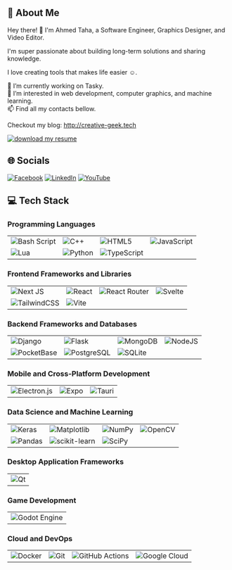 ## 💫 About Me
Hey there! 👋 I'm Ahmed Taha, a Software Engineer, Graphics Designer, and Video Editor.  

I'm super passionate about building long-term solutions and sharing knowledge.  

I love creating tools that makes life easier ☺️.  

🔭 I’m currently working on Tasky.<br>👀 I’m interested in web development, computer graphics, and machine learning.<br>📫 Find all my contacts bellow.

Checkout my blog: http://creative-geek.tech

[![download my resume](https://github.com/user-attachments/assets/2286d355-9a81-45d8-9696-aad8f7e2f98b)](https://cg-blog-articles.pages.dev/Pages/resume.pdf)


## 🌐 Socials
[![Facebook](https://img.shields.io/badge/Facebook-%231877F2.svg?logo=Facebook&logoColor=white)](https://facebook.com/A7medTa8a) [![LinkedIn](https://img.shields.io/badge/LinkedIn-%230077B5.svg?logo=linkedin&logoColor=white)](https://linkedin.com/in/ahmed-taha-thecg) [![YouTube](https://img.shields.io/badge/YouTube-%23FF0000.svg?logo=YouTube&logoColor=white)](https://youtube.com/@UC6fwcVt0oir2p1Eywt8hJng) 

## 💻 Tech Stack

### Programming Languages
| | | | |
|---|---|---|---|
| ![Bash Script](https://img.shields.io/badge/bash_script-%23121011.svg?style=for-the-badge&logo=gnu-bash&logoColor=white) | ![C++](https://img.shields.io/badge/c++-%2300599C.svg?style=for-the-badge&logo=c%2B%2B&logoColor=white) | ![HTML5](https://img.shields.io/badge/html5-%23E34F26.svg?style=for-the-badge&logo=html5&logoColor=white) | ![JavaScript](https://img.shields.io/badge/javascript-%23323330.svg?style=for-the-badge&logo=javascript&logoColor=%23F7DF1E) |
| ![Lua](https://img.shields.io/badge/lua-%232C2D72.svg?style=for-the-badge&logo=lua&logoColor=white) | ![Python](https://img.shields.io/badge/python-3670A0?style=for-the-badge&logo=python&logoColor=ffdd54) | ![TypeScript](https://img.shields.io/badge/typescript-%23007ACC.svg?style=for-the-badge&logo=typescript&logoColor=white) | |

### Frontend Frameworks and Libraries
| | | | |
|---|---|---|---|
| ![Next JS](https://img.shields.io/badge/Next-black?style=for-the-badge&logo=next.js&logoColor=white) | ![React](https://img.shields.io/badge/react-%2320232a.svg?style=for-the-badge&logo=react&logoColor=%2361DAFB) | ![React Router](https://img.shields.io/badge/React_Router-CA4245?style=for-the-badge&logo=react-router&logoColor=white) | ![Svelte](https://img.shields.io/badge/svelte-%23f1413d.svg?style=for-the-badge&logo=svelte&logoColor=white) |
| ![TailwindCSS](https://img.shields.io/badge/tailwindcss-%2338B2AC.svg?style=for-the-badge&logo=tailwind-css&logoColor=white) | ![Vite](https://img.shields.io/badge/vite-%23646CFF.svg?style=for-the-badge&logo=vite&logoColor=white) | | |

### Backend Frameworks and Databases
| | | | |
|---|---|---|---|
| ![Django](https://img.shields.io/badge/django-%23092E20.svg?style=for-the-badge&logo=django&logoColor=white) | ![Flask](https://img.shields.io/badge/flask-%23000.svg?style=for-the-badge&logo=flask&logoColor=white) | ![MongoDB](https://img.shields.io/badge/MongoDB-%234ea94b.svg?style=for-the-badge&logo=mongodb&logoColor=white) | ![NodeJS](https://img.shields.io/badge/node.js-6DA55F?style=for-the-badge&logo=node.js&logoColor=white) |
| ![PocketBase](https://img.shields.io/badge/pocketbase-%23b8dbe4.svg?style=for-the-badge&logo=Pocketbase&logoColor=black) | ![PostgreSQL](https://img.shields.io/badge/postgresql-%23336791.svg?style=for-the-badge&logo=postgresql&logoColor=white) | ![SQLite](https://img.shields.io/badge/sqlite-%2307405e.svg?style=for-the-badge&logo=sqlite&logoColor=white) | |

### Mobile and Cross-Platform Development
| | | |
|---|---|---|
| ![Electron.js](https://img.shields.io/badge/Electron-191970?style=for-the-badge&logo=Electron&logoColor=white) | ![Expo](https://img.shields.io/badge/expo-1C1E24?style=for-the-badge&logo=expo&logoColor=#D04A37) | ![Tauri](https://img.shields.io/badge/tauri-%2324C8DB.svg?style=for-the-badge&logo=tauri&logoColor=%23FFFFFF) |

### Data Science and Machine Learning
| | | | |
|---|---|---|---|
| ![Keras](https://img.shields.io/badge/Keras-%23D00000.svg?style=for-the-badge&logo=Keras&logoColor=white) | ![Matplotlib](https://img.shields.io/badge/Matplotlib-%23ffffff.svg?style=for-the-badge&logo=Matplotlib&logoColor=black) | ![NumPy](https://img.shields.io/badge/numpy-%23013243.svg?style=for-the-badge&logo=numpy&logoColor=white) | ![OpenCV](https://img.shields.io/badge/opencv-%23white.svg?style=for-the-badge&logo=opencv&logoColor=white) |
| ![Pandas](https://img.shields.io/badge/pandas-%23150458.svg?style=for-the-badge&logo=pandas&logoColor=white) | ![scikit-learn](https://img.shields.io/badge/scikit--learn-%23F7931E.svg?style=for-the-badge&logo=scikit-learn&logoColor=white) | ![SciPy](https://img.shields.io/badge/SciPy-%230C55A5.svg?style=for-the-badge&logo=scipy&logoColor=%white) | |

### Desktop Application Frameworks
| |
|---|
| ![Qt](https://img.shields.io/badge/Qt-%23217346.svg?style=for-the-badge&logo=Qt&logoColor=white) |

### Game Development
| |
|---|
| ![Godot Engine](https://img.shields.io/badge/GODOT-%23FFFFFF.svg?style=for-the-badge&logo=godot-engine) |

### Cloud and DevOps
| | | | |
|---|---|---|---|
| ![Docker](https://img.shields.io/badge/docker-%230db7ed.svg?style=for-the-badge&logo=docker&logoColor=white) | ![Git](https://img.shields.io/badge/git-%23F05033.svg?style=for-the-badge&logo=git&logoColor=white) | ![GitHub Actions](https://img.shields.io/badge/github%20actions-%232671E5.svg?style=for-the-badge&logo=githubactions&logoColor=white) | ![Google Cloud](https://img.shields.io/badge/GoogleCloud-%234285F4.svg?style=for-the-badge&logo=google-cloud&logoColor=white) |
